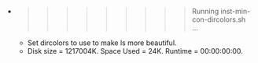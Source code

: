* >>>>>>>>> Running inst-min-con-dircolors.sh ...
  * Set dircolors to use  to make ls more beautiful.
  * Disk size = 1217004K. Space Used = 24K. Runtime = 00:00:00:00.
